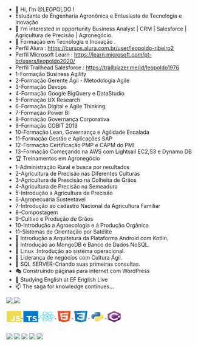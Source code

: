 - 👋 Hi, I’m @LEOPOLDO !
- Estudante de Engenharia Agronônica e Entusiasta de Tecnologia e Inovação
- 👀 I’m interested in opportunity Business Analyst | CRM | Salesforce | Agricultura de Precisão | Agronegócio.
- 🌱 Formação em Tecnologia e Inovação .
- Perfil Alura : https://cursos.alura.com.br/user/leopoldo-ribeiro2
- Perfil Microsoft Learn : https://learn.microsoft.com/pt-br/users/leopoldo2020/
- Perfil Trailhead Salesforce : https://trailblazer.me/id/leopoldo1976
- 1-Formação Business Agility
- 2-Formação Gerente Ágil - Metodologia Agile
- 3-Formação Devops
- 4-Formação Google BigQuery e DataStudio
- 5-Formação UX Research
- 6-Formação Digital e Agile Thinking
- 7-Formação Power BI
- 8-Formação Governança Corporativa
- 9-Formação COBIT 2019
- 10-Formação Lean, Governança e Agilidade Escalada
- 11-Formação Gestão e Aplicações SAP
- 12-Formação Certificação PMP e CAPM do PMI
- 13-Formação Começando na AWS com Lightsail EC2,S3 e Dynamo DB
- 🏆 Treinamentos em Agronegócio
- 1-Administração Rural e busca por resultados
- 2-Agricultura de Precisão nas Diferentes Culturas
- 3-Agricultura de Prescisão na Colheita de Grãos
- 4-Agricultura de Precisão na Semeadura
- 5-Introdução a Agricultura de Precisão
- 6-Agropecuária Sustentavel
- 7-Introdução ao cadastro Nacional da Agricultura Familiar
- 8-Compostagem
- 9-Cultivo e Produção de Grãos
- 10-Introdução a Agroecologia e á Produção Orgânica
- 11-Sistemas de Orientação por Satélite
- 🥊 Introdução a Arquitetura da Plataforma Android com Kotlin.
- 💎 Introdução ao MongoDB e Banco de Dados NoSQL.
- 🥇 Linux :Introdução ao sistema operacional.
- 🥈 Liderança de negócios com Cultura Ágil.
- 👘 SQL SERVER-Criando suas primeiras consultas.
- 🎭 Construindo páginas para internet com WordPress
- 💞️ Studying English at EF English Live
- 📫 The saga for knowledge continues...

 <div>
  <a href="https://github.com/LEOBLACKGOSPEL">
  <img height="180em" src="https://github-readme-stats.vercel.app/api?username=LEOBLACKGOSPEL&show_icons=true&theme=dracula&include_all_commits=true&count_private=true"/>
  <img height="180em" src="https://github-readme-stats.vercel.app/api/top-langs/?username=LEOBLACKGOSPEL&layout=compact&langs_count=7&theme=dracula"/>
</div>
<div style="display: inline_block"><br>
  <img align="center" alt="Leo-Js" height="30" width="40" src="https://raw.githubusercontent.com/devicons/devicon/master/icons/javascript/javascript-plain.svg">
  <img align="center" alt="Leo-Ts" height="30" width="40" src="https://raw.githubusercontent.com/devicons/devicon/master/icons/typescript/typescript-plain.svg">
  <img align="center" alt="Leo-React" height="30" width="40" src="https://raw.githubusercontent.com/devicons/devicon/master/icons/react/react-original.svg">
  <img align="center" alt="Leo-HTML" height="30" width="40" src="https://raw.githubusercontent.com/devicons/devicon/master/icons/html5/html5-original.svg">
  <img align="center" alt="Leo-CSS" height="30" width="40" src="https://raw.githubusercontent.com/devicons/devicon/master/icons/css3/css3-original.svg">
  <img align="center" alt="Leo-Python" height="30" width="40" src="https://raw.githubusercontent.com/devicons/devicon/master/icons/python/python-original.svg">
  <img align="center" alt="Leo-Csharp" height="30" width="40" src="https://raw.githubusercontent.com/devicons/devicon/master/icons/csharp/csharp-original.svg">
 
</div>
  
  ##
 
<div> 
  <a href="https://www.youtube.com/@leopoldo-ribeiro" target="_blank"><img src="https://img.shields.io/badge/YouTube-FF0000?style=for-the-badge&logo=youtube&logoColor=white" target="_blank"></a>
  <a href="https://www.instagram.com/leotechgospel/" target="_blank"><img src="https://img.shields.io/badge/-Instagram-%23E4405F?style=for-the-badge&logo=instagram&logoColor=white" target="_blank"></a>
 	<a href="https://twitter.com/LeoblackGospel" target="_blank"><img src="https://img.shields.io/badge/Twitch-9146FF?style=for-the-badge&logo=twitch&logoColor=white" target="_blank"></a>
  <a href = "mailto:leopoldoribeiro33@gmail.com"><img src="https://img.shields.io/badge/-Gmail-%23333?style=for-the-badge&logo=gmail&logoColor=white" target="_blank"></a>
  <a href="https://www.linkedin.com/in/leopoldoribeiro1976/" target="_blank"><img src="https://img.shields.io/badge/-LinkedIn-%230077B5?style=for-the-badge&logo=linkedin&logoColor=white" target="_blank"></a> 
 
  
</div>



